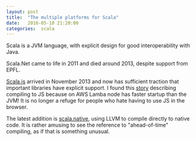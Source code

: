 ```yaml
---
layout: post
title:  "The multiple platforms for Scala"
date:   2016-05-10 21:20:00
categories:  scala 
---
```


Scala is a JVM language, with explicit design for good interoperability with Java. 

Scala.Net came to life in 2011 and died around 2013, despite support from EPFL.

[Scala.js](https://www.scala-js.org/) arrived in November 2013 and now has sufficient traction that important libraries have explicit support. I found this [story](http://underscore.io/blog/posts/2016/03/21/serverless-scale-summit.html) describing compiling to JS because on AWS Lamba node has faster startup than the JVM! It is no longer a refuge for people who hate having to use JS in the browser.

The latest addition is [scala.native](http://www.scala-native.org/), using LLVM to compile directly to native code. It is rather amusing to see the reference to "ahead-of-time" compiling, as if that is something unusual. 




